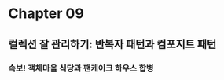 # Chapter 09

## 컬렉션 잘 관리하기: 반복자 패턴과 컴포지트 패턴

### 속보! 객체마을 식당과 팬케이크 하우스 합병

<!-- 
9. The Iterator and Composite Patterns: Well-Managed Collections
* 		Breaking News: Objectville Diner and Objectville Pancake House Merge
* 		Check out the Menu Items
* 		Lou and Mel’s Menu implementations
* 		What’s the problem with having two different menu representations?
    * 		The Java-Enabled Waitress Specification
* 		What now?
* 		Can we encapsulate the iteration?
* 		Meet the Iterator Pattern
* 		Adding an Iterator to DinerMenu
* 		Reworking the Diner Menu with Iterator
* 		Fixing up the Waitress code
* 		Testing our code
    * 		Here’s the test run...
* 		What have we done so far?
* 		What we have so far...
* 		Making some improvements...
* 		Cleaning things up with java.util.Iterator
* 		We are almost there...
* 		What does this get us?
* 		Iterator Pattern defined
* 		Single Responsibility
* 		Taking a look at the Café Menu
* 		Reworking the Café Menu code
* 		Adding the Café Menu to the Waitress
* 		Breakfast, lunch AND dinner
    * 		Here’s the test run; check out the new dinner menu from the Café!
* 		What did we do?
* 		We decoupled the Waitress....
* 		... and we made the Waitress more extensible
* 		But there’s more!
* 		Iterators and Collections
* 		Is the Waitress ready for prime time?
* 		Just when we thought it was safe...
* 		What do we need?
* 		The Composite Pattern defined
* 		Designing Menus with Composite
* 		Implementing the Menu Component
* 		Implementing the Menu Item
* 		Implementing the Composite Menu
    * 		Fixing the print() method
* 		Getting ready for a test drive...
* 		Now for the test drive...
* 		Getting ready for a test drive...
* 		Flashback to Iterator
* 		The Composite Iterator
* 		The Null Iterator
* 		Give me the vegetarian menu
* 		The magic of Iterator & Composite together...
* 		Tools for your Design Toolbox -->